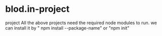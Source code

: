 # blod.in-project
project
All the above projects need the required node modules to run. we can install it by " npm install --package-name" or "npm init"
